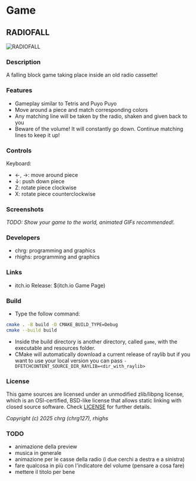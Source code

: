 # Game

## RADIOFALL

![RADIOFALL](screenshots/screenshot000.png "Game")

### Description

A falling block game taking place inside an old radio cassette!

### Features

- Gameplay similar to Tetris and Puyo Puyo
- Move around a piece and match corresponding colors
- Any matching line will be taken by the radio, shaken and given back to you
- Beware of the volume! It will constantly go down. Continue matching lines to keep it up!

### Controls

Keyboard:
- ←, →: move around piece
- ↓: push down piece
- Z: rotate piece clockwise
- X: rotate piece counterclockwise

### Screenshots

_TODO: Show your game to the world, animated GIFs recommended!._

### Developers

 - chrg: programming and graphics
 - rhighs: programming and graphics

### Links

 - itch.io Release: $(itch.io Game Page)

### Build

- Type the follow command:

```sh
cmake . -B build -D CMAKE_BUILD_TYPE=Debug
cmake --build build
```

- Inside the build directory is another directory, called `game`, with the executable and resources folder.
- CMake will automatically download a current release of raylib but if you want to use your local version you can pass `-DFETCHCONTENT_SOURCE_DIR_RAYLIB=<dir_with_raylib>`

### License

This game sources are licensed under an unmodified zlib/libpng license, which is an OSI-certified, BSD-like license that allows static linking with closed source software. Check [LICENSE](LICENSE) for further details.

*Copyright (c) 2025 chrg (chrg127), rhighs*

### TODO

- animazione della preview
- musica in generale
- animazione per le casse della radio (i due cerchi a destra e a sinistra)
- fare qualcosa in più con l'indicatore del volume (pensare a cosa fare)
- mettere il titolo per bene

